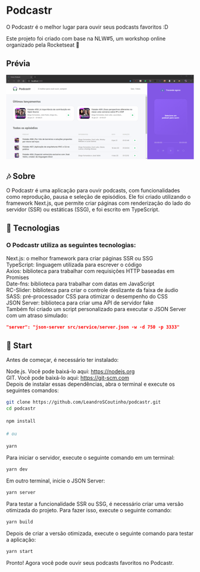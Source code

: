 # Podcastr
O Podcastr é o melhor lugar para ouvir seus podcasts favoritos :D  

Este projeto foi criado com base na NLW#5, um workshop online organizado pela Rocketseat 🚀  

## Prévia

![podcastr](https://github.com/LeandroSCoutinho/podcastr/blob/main/public/desktop-podcastr.gif)

## 🎶 Sobre
O Podcastr é uma aplicação para ouvir podcasts, com funcionalidades como reprodução, pausa e seleção de episódios. Ele foi criado utilizando o framework Next.js, que permite criar páginas com renderização do lado do servidor (SSR) ou estáticas (SSG), e foi escrito em TypeScript.  

## 🎤 Tecnologias
### O Podcastr utiliza as seguintes tecnologias:  

Next.js: o melhor framework para criar páginas SSR ou SSG  
TypeScript: linguagem utilizada para escrever o código  
Axios: biblioteca para trabalhar com requisições HTTP baseadas em Promises  
Date-fns: biblioteca para trabalhar com datas em JavaScript  
RC-Slider: biblioteca para criar o controle deslizante da faixa de áudio  
SASS: pré-processador CSS para otimizar o desempenho do CSS  
JSON Server: biblioteca para criar uma API de servidor fake  
Também foi criado um script personalizado para executar o JSON Server com um atraso simulado:  

```json
"server": "json-server src/service/server.json -w -d 750 -p 3333"
```

## 📝 Start
Antes de começar, é necessário ter instalado:  

Node.js. Você pode baixá-lo aqui: https://nodejs.org  
GIT. Você pode baixá-lo aqui: https://git-scm.com  
Depois de instalar essas dependências, abra o terminal e execute os seguintes comandos:  

```bash
git clone https://github.com/LeandroSCoutinho/podcastr.git
cd podcastr

npm install

# ou

yarn
```
Para iniciar o servidor, execute o seguinte comando em um terminal:  
 
```bash
yarn dev  
```
Em outro terminal, inicie o JSON Server:  

```bash
yarn server
```
Para testar a funcionalidade SSR ou SSG, é necessário criar uma versão otimizada do projeto. Para fazer isso, execute o seguinte comando:   

```bash
yarn build
```
Depois de criar a versão otimizada, execute o seguinte comando para testar a aplicação:  

```bash
yarn start
```
Pronto! Agora você pode ouvir seus podcasts favoritos no Podcastr.  
